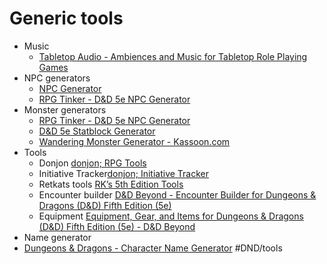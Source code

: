 # Generic tools
- Music
	- [Tabletop Audio - Ambiences and Music for Tabletop Role Playing Games](https://tabletopaudio.com/)
- NPC generators
	- [NPC Generator](http://www.npcgenerator.com/)
	- [RPG Tinker - D&D 5e NPC Generator](https://www.rpgtinker.com/)
- Monster generators
	- [RPG Tinker - D&D 5e NPC Generator](https://rpgtinker.com/bestiary.php)
	- [D&D 5e Statblock Generator](https://tetra-cube.com/dnd/dnd-statblock.html)
	- [Wandering Monster Generator - Kassoon.com](https://www.kassoon.com/dnd/5e/random-monsters/)
- Tools
	- Donjon [donjon; RPG Tools](http://donjon.bin.sh/)
	- Initiative Tracker[donjon; Initiative Tracker](http://donjon.bin.sh/d20/initiative/)
	- Retkats tools [RK’s 5th Edition Tools](http://redkatart.com/dnd5tools/)
	- Encounter builder [D&D Beyond - Encounter Builder for Dungeons & Dragons (D&D) Fifth Edition (5e)](https://www.dndbeyond.com/encounter-builder)
	- Equipment [Equipment, Gear, and Items for Dungeons & Dragons (D&D) Fifth Edition (5e) - D&D Beyond](https://www.dndbeyond.com/equipment)
- Name generator
- [Dungeons & Dragons - Character Name Generator](https://www.wizards.com/dnd/article5.asp?x=dnd/dx20010202b)
#DND/tools